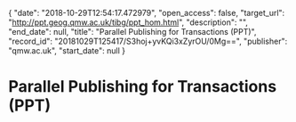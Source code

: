 {
  "date": "2018-10-29T12:54:17.472979", 
  "open_access": false, 
  "target_url": "http://ppt.geog.qmw.ac.uk/tibg/ppt_hom.html", 
  "description": "", 
  "end_date": null, 
  "title": "Parallel Publishing for Transactions (PPT)", 
  "record_id": "20181029T125417/S3hoj+yvKQi3xZyrOU/0Mg==", 
  "publisher": "qmw.ac.uk", 
  "start_date": null
}

# Parallel Publishing for Transactions (PPT)

